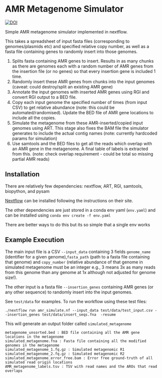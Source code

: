 # AMR Metagenome Simulator


[![DOI](https://zenodo.org/badge/424465403.svg)](https://zenodo.org/badge/latestdoi/424465403)

Simple AMR metagenome simulator implemented in nextflow. 

This takes a spreadsheet of input fasta files (corresponding to genomes/plasmids etc) and specified relative copy number, as well as a fasta file containing genes to randomly insert into those genomes.

1. Splits fasta containing AMR genes to insert. Results in as many chunks as there are genomes each with a random number of AMR genes from the insertion file (or no genes) so that every insertion gene is included 1 time.
2. Randomly insert these AMR genes from chunks into the input genomes (caveat: could destroy/split an existing AMR gene)
3. Annotate the input genomes with inserted AMR genes using RGI and convert RGI output to a BED file.
4. Copy each input genome the specified number of times (from input CSV) to get relative abundance (note: this could be automated/randomised). Update the BED file of AMR gene locations to include all the copies.
5. Simulate the metagenome from these AMR-inserted/copied input genomes using ART. This stage also fixes the BAM file the simulator generates to include the actual contig names (note: currently hardcoded params for simulation)
6. Use samtools and the BED files to get all the reads which overlap with an AMR gene in the metagenome. A final table of labels is extracted from this. (note: check overlap requirement - could be total so missing partial AMR reads)

## Installation

There are relatively few dependencies: nextflow, ART, RGI, samtools, biopython, and pysam

[Nextflow](https://www.nextflow.io/) can be installed following the instructions on their site.

The other dependencies are just stored in a conda env yaml (`env.yaml`) and can be installed using `conda env create -f env.yaml`

There are better ways to do this but its so simple that a single env works

## Example Execution


The main input file is a CSV `--input_data` containing 3 fields `genome_name` (identifier for a given genome),`fasta_path` (path to a fasta file containing that genome) and `copy_number` (relative abundance of that genome in simulated metagenome must be an integer e.g., 3 means 3x as many reads from this genome than any genome at 1x although not adjusted for genome size!). 

The other input is a fasta file `--insertion_genes` containing AMR genes (or any other sequence) to randomly insert into the input genomes.

See `test/data` for examples. To run the workflow using these test files:

    ./nextflow run amr_simulate.nf --input_data test/data/test_input.csv --insertion_genes test/data/insert_seqs.fna  -resume

This will generate an output folder called `simulated_metagenome`

    metagenome_unsorted.bed : BED file containing all the AMR gene locations in the metagenome
    simulated_metagenome.fna : Fasta file containing all the modified genomes in the metagenome
    simulated_metagenome_1.fq.gz : Simulated metagenomic R1
    simulated_metagenome_2.fq.gz : Simulated metagenomic R2
    simulated_metagenome_error_free.bam : Error free ground-truth of all simulated read origin locations
    AMR_metagenome_labels.tsv : TSV with read names and the AROs that read overlaps


